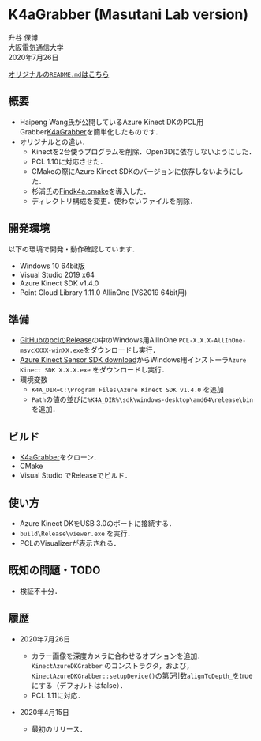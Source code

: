 # K4aGrabber (Masutani Lab version)
升谷 保博  
大阪電気通信大学  
2020年7月26日

[オリジナルの`README.md`はこちら](README-original.md)

## 概要

- Haipeng Wang氏が公開しているAzure Kinect DKのPCL用Grabber[K4aGrabber](https://github.com/forestsen/K4aGrabber)を簡単化したものです．
- オリジナルとの違い．
  - Kinectを2台使うプログラムを削除．Open3Dに依存しないようにした．
  - PCL 1.10に対応させた．
  - CMakeの際にAzure Kinect SDKのバージョンに依存しないようにした．
  - 杉浦氏の[Findk4a.cmake](https://gist.github.com/UnaNancyOwen/90b898366eb908d29cb4c2b509ab6cfa#file-findk4a-cmake)を導入した．
  - ディレクトリ構成を変更．使わないファイルを削除．

## 開発環境
以下の環境で開発・動作確認しています．
- Windows 10 64bit版
- Visual Studio 2019 x64
- Azure Kinect SDK v1.4.0
- Point Cloud Library 1.11.0 AllinOne (VS2019 64bit用)

## 準備
- [GitHubのpclのRelease](https://github.com/PointCloudLibrary/pcl/releases)の中のWindows用AllInOne `PCL-X.X.X-AllInOne-msvcXXXX-winXX.exe`をダウンロードし実行．
- [Azure Kinect Sensor SDK download](https://docs.microsoft.com/ja-jp/azure/Kinect-dk/sensor-sdk-download)からWindows用インストーラ`Azure Kinect SDK X.X.X.exe` をダウンロードし実行．
- 環境変数 
  - `K4A_DIR=C:\Program Files\Azure Kinect SDK v1.4.0` を追加
  - `Path`の値の並びに`%K4A_DIR%\sdk\windows-desktop\amd64\release\bin`を追加．

## ビルド
- [K4aGrabber](https://github.com/MasutaniLab/K4aGrabber)をクローン．
- CMake
- Visual Studio でReleaseでビルド．

## 使い方
- Azure Kinect DKをUSB 3.0のポートに接続する．
- `build\Release\viewer.exe` を実行．
- PCLのVisualizerが表示される．

## 既知の問題・TODO
- 検証不十分．

## 履歴

- 2020年7月26日
  - カラー画像を深度カメラに合わせるオプションを追加．`KinectAzureDKGrabber` のコンストラクタ，および，`KinectAzureDKGrabber::setupDevice()`の第5引数`alignToDepth_`をtrueにする（デフォルトはfalse）．
  - PCL 1.11に対応．

- 2020年4月15日
  - 最初のリリース．
